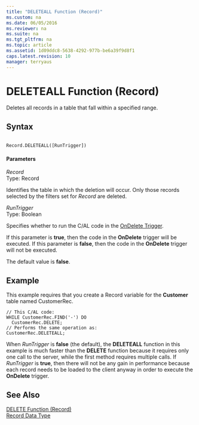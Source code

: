 ```yaml
---
title: "DELETEALL Function (Record)"
ms.custom: na
ms.date: 06/05/2016
ms.reviewer: na
ms.suite: na
ms.tgt_pltfrm: na
ms.topic: article
ms.assetid: 1d09ddc8-5638-4292-977b-be6a39f9d8f1
caps.latest.revision: 10
manager: terryaus
---
```

# DELETEALL Function (Record)
Deletes all records in a table that fall within a specified range.  
  
## Syntax  
  
```  
  
Record.DELETEALL([RunTrigger])  
```  
  
#### Parameters  
 *Record*  
 Type: Record  
  
 Identifies the table in which the deletion will occur. Only those records selected by the filters set for *Record* are deleted.  
  
 *RunTrigger*  
 Type: Boolean  
  
 Specifies whether to run the C\/AL code in the [OnDelete Trigger](../dynamics-nav/OnDelete-Trigger.md).  
  
 If this parameter is **true**, then the code in the **OnDelete** trigger will be executed. If this parameter is **false**, then the code in the **OnDelete** trigger will not be executed.  
  
 The default value is **false**.  
  
## Example  
 This example requires that you create a Record variable for the **Customer** table named CustomerRec.  
  
```  
// This C/AL code:  
WHILE CustomerRec.FIND('-') DO  
  CustomerRec.DELETE;  
// Performs the same operation as:  
CustomerRec.DELETEALL;  
```  
  
 When *RunTrigger* is **false** \(the default\), the **DELETEALL** function in this example is much faster than the **DELETE** function because it requires only one call to the server, while the first method requires multiple calls. If *RunTrigger* is **true**, then there will not be any gain in performance because each record needs to be loaded to the client anyway in order to execute the **OnDelete** trigger.  
  
## See Also  
 [DELETE Function \(Record\)](../dynamics-nav/DELETE-Function--Record-.md)   
 [Record Data Type](../dynamics-nav/Record-Data-Type.md)